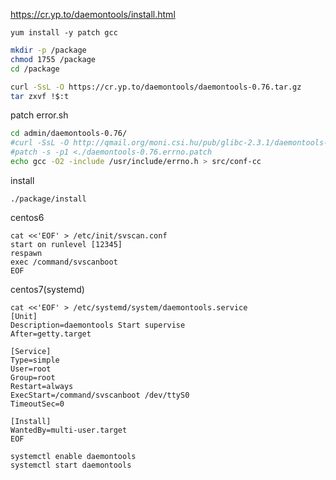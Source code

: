 https://cr.yp.to/daemontools/install.html

```
yum install -y patch gcc
```

```bash
mkdir -p /package
chmod 1755 /package
cd /package
```

```bash
curl -SsL -O https://cr.yp.to/daemontools/daemontools-0.76.tar.gz
tar zxvf !$:t
```

patch error.sh
```bash
cd admin/daemontools-0.76/
#curl -SsL -O http://qmail.org/moni.csi.hu/pub/glibc-2.3.1/daemontools-0.76.errno.patch
#patch -s -p1 <./daemontools-0.76.errno.patch
echo gcc -O2 -include /usr/include/errno.h > src/conf-cc
```

install
```
./package/install
```


centos6
```
cat <<'EOF' > /etc/init/svscan.conf
start on runlevel [12345]
respawn
exec /command/svscanboot
EOF
```


centos7(systemd)
```
cat <<'EOF' > /etc/systemd/system/daemontools.service 
[Unit]
Description=daemontools Start supervise
After=getty.target

[Service]
Type=simple
User=root
Group=root
Restart=always
ExecStart=/command/svscanboot /dev/ttyS0
TimeoutSec=0

[Install]
WantedBy=multi-user.target
EOF

systemctl enable daemontools
systemctl start daemontools
```

